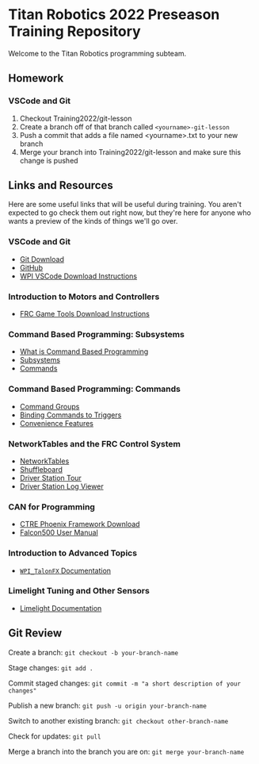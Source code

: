 # Titan Robotics 2022 Preseason Training Repository

Welcome to the Titan Robotics programming subteam.

## Homework

### VSCode and Git

1. Checkout Training2022/git-lesson
2. Create a branch off of that branch called `<yourname>-git-lesson`
3. Push a commit that adds a file named \<yourname>.txt to your new branch
4. Merge your branch into Training2022/git-lesson and make sure this change is pushed

## Links and Resources

Here are some useful links that will be useful during training.
You aren't expected to go check them out right now, but they're here for anyone who wants a preview of the kinds of things we'll go over.

### VSCode and Git

* [Git Download](https://git-scm.com/downloads)
* [GitHub](https://github.com/)
* [WPI VSCode Download Instructions](https://docs.wpilib.org/en/stable/docs/zero-to-robot/step-2/wpilib-setup.html)

### Introduction to Motors and Controllers

* [FRC Game Tools Download Instructions](https://docs.wpilib.org/en/stable/docs/zero-to-robot/step-2/frc-game-tools.html)

### Command Based Programming: Subsystems

* [What is Command Based Programming](https://docs.wpilib.org/en/stable/docs/software/commandbased/what-is-command-based.html)
* [Subsystems](https://docs.wpilib.org/en/stable/docs/software/commandbased/subsystems.html)
* [Commands](https://docs.wpilib.org/en/stable/docs/software/commandbased/commands.html)

### Command Based Programming: Commands

* [Command Groups](https://docs.wpilib.org/en/stable/docs/software/commandbased/command-groups.html)
* [Binding Commands to Triggers](https://docs.wpilib.org/en/stable/docs/software/commandbased/binding-commands-to-triggers.html)
* [Convenience Features](https://docs.wpilib.org/en/stable/docs/software/commandbased/convenience-features.html)

### NetworkTables and the FRC Control System

* [NetworkTables](https://docs.wpilib.org/en/stable/docs/software/networktables/index.html)
* [Shuffleboard](https://docs.wpilib.org/en/stable/docs/software/dashboards/shuffleboard/getting-started/index.html)
* [Driver Station Tour](https://docs.wpilib.org/en/stable/docs/software/driverstation/driver-station.html)
* [Driver Station Log Viewer](https://docs.wpilib.org/en/stable/docs/software/driverstation/driver-station-log-viewer.html)

### CAN for Programming

* [CTRE Phoenix Framework Download](https://store.ctr-electronics.com/software/)
* [Falcon500 User Manual](https://www.vexrobotics.com/217-6515.html#attr-vex_docs_downloads)

### Introduction to Advanced Topics

* [`WPI_TalonFX` Documentation](https://store.ctr-electronics.com/content/api/java/html/classcom_1_1ctre_1_1phoenix_1_1motorcontrol_1_1can_1_1_w_p_i___talon_f_x.html)

### Limelight Tuning and Other Sensors

* [Limelight Documentation](https://docs.limelightvision.io/en/latest/vision_pipeline_tuning.html)

## Git Review

Create a branch: `git checkout -b your-branch-name`

Stage changes: `git add .`

Commit staged changes: `git commit -m "a short description of your changes"`

Publish a new branch: `git push -u origin your-branch-name`

Switch to another existing branch: `git checkout other-branch-name`

Check for updates: `git pull`

Merge a branch into the branch you are on: `git merge your-branch-name`
